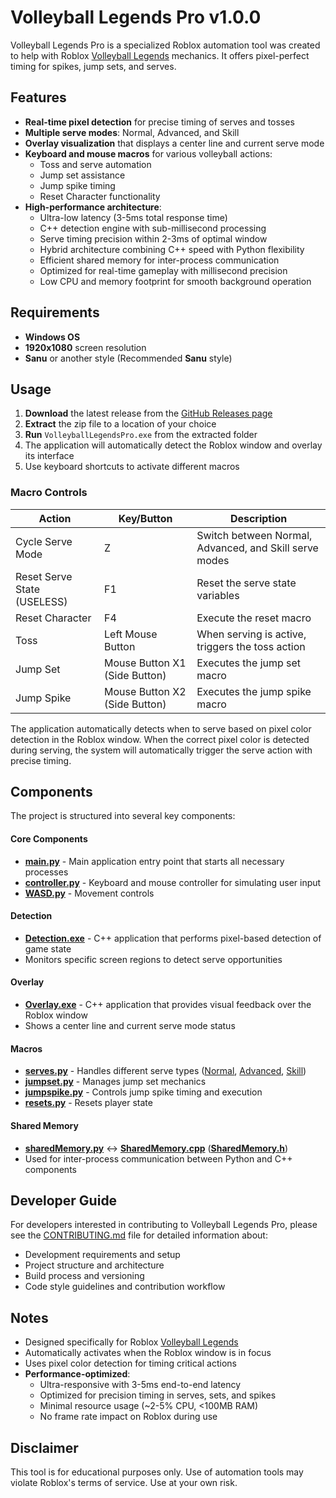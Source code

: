 # Volleyball Legends Pro v1.0.0

Volleyball Legends Pro is a specialized Roblox automation tool was created to help with Roblox [Volleyball Legends](https://www.roblox.com/games/73956553001240/Volleyball-Legends) mechanics. It offers pixel-perfect timing for spikes, jump sets, and serves.

## Features

- **Real-time pixel detection** for precise timing of serves and tosses
- **Multiple serve modes**: Normal, Advanced, and Skill
- **Overlay visualization** that displays a center line and current serve mode
- **Keyboard and mouse macros** for various volleyball actions:
  - Toss and serve automation
  - Jump set assistance
  - Jump spike timing
  - Reset Character functionality
- **High-performance architecture**:
  - Ultra-low latency (3-5ms total response time)
  - C++ detection engine with sub-millisecond processing
  - Serve timing precision within 2-3ms of optimal window
  - Hybrid architecture combining C++ speed with Python flexibility
  - Efficient shared memory for inter-process communication
  - Optimized for real-time gameplay with millisecond precision
  - Low CPU and memory footprint for smooth background operation

## Requirements

- **Windows OS**
- **1920x1080** screen resolution
- **Sanu** or another style (Recommended **Sanu** style)

## Usage

1. **Download** the latest release from the [GitHub Releases page](https://github.com/wuw-shz/Volleyball-Legends-Pro/releases)
2. **Extract** the zip file to a location of your choice
3. **Run** `VolleyballLegendsPro.exe` from the extracted folder
4. The application will automatically detect the Roblox window and overlay its interface
5. Use keyboard shortcuts to activate different macros

### Macro Controls

| Action | Key/Button | Description |
|--------|------------|-------------|
| Cycle Serve Mode | Z | Switch between Normal, Advanced, and Skill serve modes |
| Reset Serve State (USELESS) | F1 | Reset the serve state variables |
| Reset Character | F4 | Execute the reset macro |
| Toss | Left Mouse Button | When serving is active, triggers the toss action |
| Jump Set | Mouse Button X1 (Side Button) | Executes the jump set macro |
| Jump Spike | Mouse Button X2 (Side Button) | Executes the jump spike macro |

The application automatically detects when to serve based on pixel color detection in the Roblox window. When the correct pixel color is detected during serving, the system will automatically trigger the serve action with precise timing.

## Components

The project is structured into several key components:

#### Core Components
- [**main.py**](./main.py) - Main application entry point that starts all necessary processes
- [**controller.py**](./controller.py) - Keyboard and mouse controller for simulating user input
- [**WASD.py**](./WASD.py) - Movement controls

#### Detection
- [**Detection.exe**](./src/detection/) - C++ application that performs pixel-based detection of game state
- Monitors specific screen regions to detect serve opportunities

#### Overlay
- [**Overlay.exe**](./src/overlay/) - C++ application that provides visual feedback over the Roblox window
- Shows a center line and current serve mode status

#### Macros
- [**serves.py**](./src/macros/serves.py) - Handles different serve types ([Normal](./src/macros/serve/normal.py), [Advanced](./src/macros/serve/advanced.py), [Skill](./src/macros/serve/skill.py))
- [**jumpset.py**](./src/macros/jumpset.py) - Manages jump set mechanics
- [**jumpspike.py**](./src/macros/jumpspike.py) - Controls jump spike timing and execution
- [**resets.py**](./src/macros//resets.py) - Resets player state

#### Shared Memory
- [**sharedMemory.py**](./src/sharedMemory/SharedMemory.py) <-> [**SharedMemory.cpp**](./src/sharedMemory/SharedMemory.cpp) ([**SharedMemory.h**](./src/sharedMemory/SharedMemory.h))
- Used for inter-process communication between Python and C++ components

## Developer Guide

For developers interested in contributing to Volleyball Legends Pro, please see the [CONTRIBUTING.md](./CONTRIBUTING.md) file for detailed information about:

- Development requirements and setup
- Project structure and architecture
- Build process and versioning
- Code style guidelines and contribution workflow

## Notes

- Designed specifically for Roblox [Volleyball Legends](https://www.roblox.com/games/73956553001240/Volleyball-Legends)
- Automatically activates when the Roblox window is in focus
- Uses pixel color detection for timing critical actions
- **Performance-optimized**:
  - Ultra-responsive with 3-5ms end-to-end latency
  - Optimized for precision timing in serves, sets, and spikes
  - Minimal resource usage (~2-5% CPU, <100MB RAM)
  - No frame rate impact on Roblox during use

## Disclaimer

This tool is for educational purposes only. Use of automation tools may violate Roblox's terms of service. Use at your own risk. 